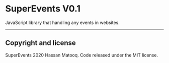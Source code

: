 
# SuperEvents V0.1
JavaScript library that handling any events in websites.


-----


## Copyright and license
SuperEvents 2020 Hassan Matooq. Code released under the MIT license.

